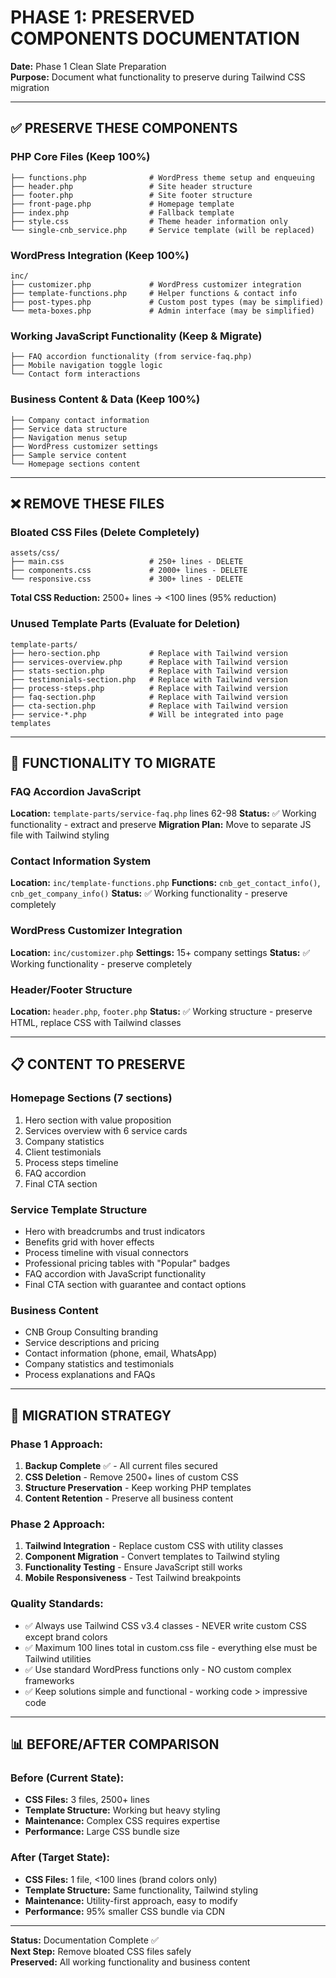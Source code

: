 # PHASE 1: PRESERVED COMPONENTS DOCUMENTATION

**Date:** Phase 1 Clean Slate Preparation  
**Purpose:** Document what functionality to preserve during Tailwind CSS migration

---

## ✅ PRESERVE THESE COMPONENTS

### **PHP Core Files (Keep 100%)**
```
├── functions.php              # WordPress theme setup and enqueuing
├── header.php                 # Site header structure  
├── footer.php                 # Site footer structure
├── front-page.php             # Homepage template
├── index.php                  # Fallback template
├── style.css                  # Theme header information only
└── single-cnb_service.php     # Service template (will be replaced)
```

### **WordPress Integration (Keep 100%)**
```
inc/
├── customizer.php             # WordPress customizer integration
├── template-functions.php     # Helper functions & contact info
├── post-types.php             # Custom post types (may be simplified)
└── meta-boxes.php             # Admin interface (may be simplified)
```

### **Working JavaScript Functionality (Keep & Migrate)**
```
├── FAQ accordion functionality (from service-faq.php)
├── Mobile navigation toggle logic
└── Contact form interactions
```

### **Business Content & Data (Keep 100%)**
```
├── Company contact information
├── Service data structure
├── Navigation menus setup
├── WordPress customizer settings
├── Sample service content
└── Homepage sections content
```

---

## ❌ REMOVE THESE FILES

### **Bloated CSS Files (Delete Completely)**
```
assets/css/
├── main.css                   # 250+ lines - DELETE
├── components.css             # 2000+ lines - DELETE  
└── responsive.css             # 300+ lines - DELETE
```

**Total CSS Reduction:** 2500+ lines → <100 lines (95% reduction)

### **Unused Template Parts (Evaluate for Deletion)**
```
template-parts/
├── hero-section.php           # Replace with Tailwind version
├── services-overview.php      # Replace with Tailwind version
├── stats-section.php          # Replace with Tailwind version
├── testimonials-section.php   # Replace with Tailwind version
├── process-steps.php          # Replace with Tailwind version
├── faq-section.php            # Replace with Tailwind version
├── cta-section.php            # Replace with Tailwind version
├── service-*.php              # Will be integrated into page templates
```

---

## 🔄 FUNCTIONALITY TO MIGRATE

### **FAQ Accordion JavaScript**
**Location:** `template-parts/service-faq.php` lines 62-98
**Status:** ✅ Working functionality - extract and preserve
**Migration Plan:** Move to separate JS file with Tailwind styling

### **Contact Information System**
**Location:** `inc/template-functions.php`
**Functions:** `cnb_get_contact_info()`, `cnb_get_company_info()`
**Status:** ✅ Working functionality - preserve completely

### **WordPress Customizer Integration**
**Location:** `inc/customizer.php`
**Settings:** 15+ company settings
**Status:** ✅ Working functionality - preserve completely

### **Header/Footer Structure**
**Location:** `header.php`, `footer.php`
**Status:** ✅ Working structure - preserve HTML, replace CSS with Tailwind classes

---

## 📋 CONTENT TO PRESERVE

### **Homepage Sections (7 sections)**
1. Hero section with value proposition
2. Services overview with 6 service cards  
3. Company statistics
4. Client testimonials
5. Process steps timeline
6. FAQ accordion
7. Final CTA section

### **Service Template Structure**
- Hero with breadcrumbs and trust indicators
- Benefits grid with hover effects
- Process timeline with visual connectors
- Professional pricing tables with "Popular" badges
- FAQ accordion with JavaScript functionality
- Final CTA section with guarantee and contact options

### **Business Content**
- CNB Group Consulting branding
- Service descriptions and pricing
- Contact information (phone, email, WhatsApp)
- Company statistics and testimonials
- Process explanations and FAQs

---

## 🎯 MIGRATION STRATEGY

### **Phase 1 Approach:**
1. **Backup Complete** ✅ - All current files secured
2. **CSS Deletion** - Remove 2500+ lines of custom CSS
3. **Structure Preservation** - Keep working PHP templates
4. **Content Retention** - Preserve all business content

### **Phase 2 Approach:**
1. **Tailwind Integration** - Replace custom CSS with utility classes
2. **Component Migration** - Convert templates to Tailwind styling
3. **Functionality Testing** - Ensure JavaScript still works
4. **Mobile Responsiveness** - Test Tailwind breakpoints

### **Quality Standards:**
- ✅ Always use Tailwind CSS v3.4 classes - NEVER write custom CSS except brand colors
- ✅ Maximum 100 lines total in custom.css file - everything else must be Tailwind utilities
- ✅ Use standard WordPress functions only - NO custom complex frameworks
- ✅ Keep solutions simple and functional - working code > impressive code

---

## 📊 BEFORE/AFTER COMPARISON

### **Before (Current State):**
- **CSS Files:** 3 files, 2500+ lines
- **Template Structure:** Working but heavy styling
- **Maintenance:** Complex CSS requires expertise
- **Performance:** Large CSS bundle size

### **After (Target State):**
- **CSS Files:** 1 file, <100 lines (brand colors only)
- **Template Structure:** Same functionality, Tailwind styling
- **Maintenance:** Utility-first approach, easy to modify
- **Performance:** 95% smaller CSS bundle via CDN

---

**Status:** Documentation Complete ✅  
**Next Step:** Remove bloated CSS files safely  
**Preserved:** All working functionality and business content